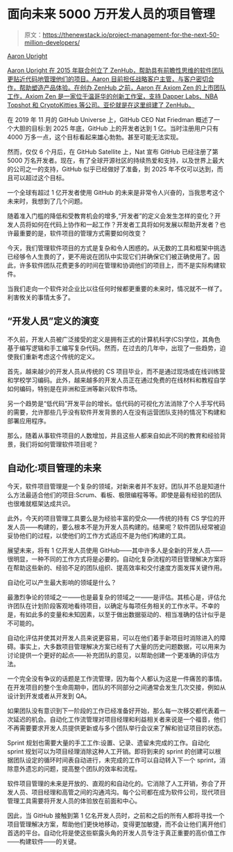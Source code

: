 # 面向未来 5000 万开发人员的项目管理

> 原文：<https://thenewstack.io/project-management-for-the-next-50-million-developers/>

[](https://www.zenhub.com/)

[Aaron Upright](https://www.zenhub.com/)

[Aaron Upright 在 2015 年联合创立了 ZenHub，帮助具有前瞻性思维的软件团队更贴近代码地管理他们的项目。Aaron 目前担任战略客户主管，与客户密切合作，帮助塑造产品体验。在创办 ZenHub 之前，Aaron 在 Axiom Zen 的上市团队工作，Axiom Zen 是一家位于温哥华的创新工作室，支持 Dapper Labs、NBA Topshot 和 CryptoKitties 等公司。亚伦就是在这里组建了 ZenHub。](https://www.zenhub.com/)

[](https://www.zenhub.com/)[](https://www.zenhub.com/)

在 2019 年 11 月的 GitHub Universe 上，GitHub CEO Nat Friedman 概述了一个大胆的目标:到 2025 年底，GitHub 上的开发者达到 1 亿。当时注册用户只有 4000 万多一点，这个目标看起来雄心勃勃。甚至可能无法实现。

然而，仅仅 6 个月后，在 GitHub Satellite 上，Nat 宣布 GitHub 已经注册了第 5000 万名开发者。现在，有了全球开源社区的持续热爱和支持，以及世界上最大的公司之一的支持，GitHub 似乎已经做好了准备，到 2025 年不仅可以达到，而且可以超过这个目标。

一个全球有超过 1 亿开发者使用 GitHub 的未来是非常令人兴奋的，当我思考这个未来时，我想到了几个问题。

随着准入门槛的降低和受教育机会的增多,“开发者”的定义会发生怎样的变化？开发人员将如何在代码上协作和一起工作？开发者工具将如何发展以帮助开发者？也许最重要的是，软件项目的管理方式需要如何改变？

今天，我们管理软件项目的方式是复杂和令人困惑的。从无数的工具和框架中挑选已经够令人生畏的了，更不用说在团队中实现它们并确保它们被正确使用了。因此，许多软件团队花费更多的时间在管理和协调他们的项目上，而不是实际构建软件。

当我们走向一个软件对企业比以往任何时候都更重要的未来时，情况就不一样了。利害攸关的事情太多了。

## “开发人员”定义的演变

不久前，开发人员被广泛接受的定义是拥有正式的计算机科学(CS)学位，其角色基于编写逻辑和手工编写复杂代码。然而，在过去的几年中，出现了一些趋势，迫使我们重新考虑这个传统的定义。

首先，越来越少的开发人员从传统的 CS 项目毕业，而不是通过现场或在线训练营和学校学习编码。此外，越来越多的开发人员正在通过免费的在线材料和教程自学如何编码，特别是在非洲和亚洲等新兴软件市场。

另一个趋势是“低代码”开发平台的增长。低代码的可视化方法消除了个人手写代码的需要，允许那些几乎没有软件开发背景的人在没有运营团队支持的情况下构建和部署应用程序。

那么，随着从事软件项目的人数增加，并且这些人都来自如此不同的教育和经验背景，我们将如何管理软件项目呢？

## 自动化:项目管理的未来

今天，软件项目管理是一个复杂的领域，对新来者并不友好。团队并不总是知道什么方法最适合他们的项目:Scrum、看板、极限编程等等。即使是最有经验的团队也很难就框架达成共识。

此外，今天的项目管理工具要么是为经验丰富的受众——传统的持有 CS 学位的开发人员——构建的，要么根本不是为开发人员构建的。结果呢？软件团队经常被迫妥协他们的过程，以使他们的工作方式适应不是为他们构建的工具。

展望未来，将有 1 亿开发人员使用 GitHub——其中许多人是全新的开发人员——很明显，一种不同的工作方式将是必要的。自动化复杂流程的项目管理解决方案将在帮助这些新的、经验不足的团队组织、提高效率和交付速度方面发挥关键作用。

自动化可以产生最大影响的领域是什么？

最激烈争论的领域之一——也是最复杂的领域之一——是评估。其核心是，评估允许团队在计划阶段客观地看待项目，以确定与每项任务相关的工作水平。不幸的是，有如此多的变量和未知因素，以至于做出数据驱动的、相当准确的估计似乎是不可能的。

自动化评估并使其对开发人员来说更容易，可以在他们着手新项目时消除进入的障碍。事实上，大多数项目管理解决方案已经有了大量的历史问题数据，可以用来为讨论提供一个更好的起点——补充团队的意见，以帮助创建一个更准确的评估方法。

一个完全没有争议的话题是工作流管理，因为每个人都认为这是一件痛苦的事情。在开发项目的整个生命周期中，团队的不同部分之间通常会发生几次交接，例如从设计到开发或者从开发到 QA。

如果团队没有意识到下一阶段的工作已经准备好开始，那么每一次移交都代表着一次延迟的机会。自动化工作流管理对项目经理和利益相关者来说是一个福音，他们不再需要要求开发人员提供更新或与多个团队举行会议来了解和验证项目的状态。

Sprint 规划也需要大量的手工工作:设置、记录、遗留未完成的工作。自动化 sprint 规划可以为项目经理消除这种人工开销。即将到来的 sprint 的创建可以根据团队设定的循环时间表自动进行，未完成的工作可以自动转入下一个 sprint，消除意外遗忘的问题，提高整个团队的效率和流程。

软件项目管理的未来是开放的、直观的和自动化的。它消除了人工开销，弥合了开发人员、项目经理和高管之间的沟通鸿沟。每个公司都在成为软件公司，现代项目管理工具需要将开发人员的体验放在前面和中心。

因此，当 GitHub 接触到第 1 亿名开发人员时，之前和之后的所有人都将寻找一个项目管理解决方案，帮助他们更快地移动，变得更加敏捷，而不会让他们离开他们首选的平台。自动化将是使这些崭露头角的开发人员专注于真正重要的高价值工作——构建软件——的关键。

<svg xmlns:xlink="http://www.w3.org/1999/xlink" viewBox="0 0 68 31" version="1.1"><title>Group</title> <desc>Created with Sketch.</desc></svg>